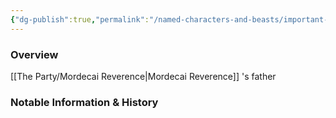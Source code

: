 ```yaml
---
{"dg-publish":true,"permalink":"/named-characters-and-beasts/important-characters/pc-backstory-characters/mordecai-s-backstory-and-family/robert-thornwood-2/","tags":["NPC","Important"],"updated":"2025-06-08T22:00:16.530+01:00"}
---
```



### Overview
[[The Party/Mordecai Reverence\|Mordecai Reverence]] 's father 

### Notable Information & History 
